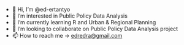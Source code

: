 - 👋 Hi, I’m @ed-ertantyo
- 👀 I’m interested in Public Policy Data Analysis
- 🌱 I’m currently learning R and Urban & Regional Planning
- 💞️ I’m looking to collaborate on Public Policy Data Analysis project
- 📫 How to reach me -> edredra@gmail.com

<!---
ed-ertantyo/ed-ertantyo is a ✨ special ✨ repository because its `README.md` (this file) appears on your GitHub profile.
You can click the Preview link to take a look at your changes.
--->
